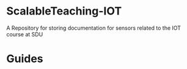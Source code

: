# ScalableTeaching-IOT
A Repository for storing documentation for sensors related to the IOT course at SDU

# Guides
